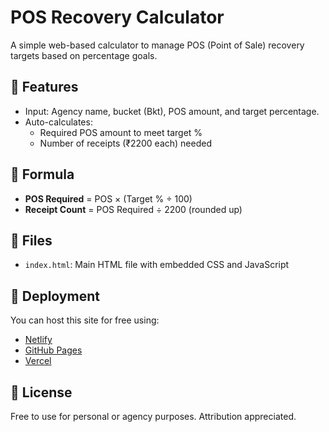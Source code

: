 # POS Recovery Calculator

A simple web-based calculator to manage POS (Point of Sale) recovery targets based on percentage goals.

## 🔧 Features

- Input: Agency name, bucket (Bkt), POS amount, and target percentage.
- Auto-calculates:
  - Required POS amount to meet target %
  - Number of receipts (₹2200 each) needed

## 🧮 Formula

- **POS Required** = POS × (Target % ÷ 100)
- **Receipt Count** = POS Required ÷ 2200 (rounded up)

## 📁 Files

- `index.html`: Main HTML file with embedded CSS and JavaScript

## 🚀 Deployment

You can host this site for free using:
- [Netlify](https://www.netlify.com/)
- [GitHub Pages](https://pages.github.com/)
- [Vercel](https://vercel.com/)

## 📝 License

Free to use for personal or agency purposes. Attribution appreciated.
